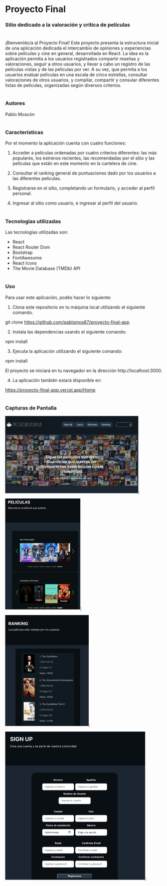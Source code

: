 # Proyecto Final
### Sitio dedicado a la valoración y crítica de películas
#

¡Bienvenido/a al Proyecto Final! Este proyecto presenta la estructura inicial de una aplicación dedicada el intercambio de opiniones y experiencias sobre películas y cine en general, desarrollada en React. La idea es la aplicación permita a los usuarios registrados compartir reseñas y valoraciones, seguir a otros usuarios, y llevar a cabo un registro de las películas vistas y de las películas por ver. A su vez, que permita a los usuarios evaluar películas en una escala de cinco estrellas, consultar valoraciones de otros usuarios, y compilar, compartir y consular diferentes listas de películas, organizadas según diversos criterios.

#
### Autores 

Pablo Moscón

#
### Características 

Por el momento la aplicación cuenta con cuatro funciones:
1. Acceder a películas ordenadas por cuatro criterios diferentes: las más populares, los estrenos recientes, las recomendadas por el sitio y las películas que están en este momento en la cartelera de cine. 

2. Consultar el ranking general de puntuaciones dado por los usuarios a las diferentes películas.

3. Registrarse en el sitio, completando un formulario, y acceder al perfil personal.

4. Ingresar al sitio como usuario, e ingresar al perfil del usuario. 

#
### Tecnologías utilizadas

Las tecnologías utilizadas son:
* React
* React Router Dom
* Bootstrap
* FontAwesome
* React Icons
* The Movie Database (TMDb) API
#
### Uso

Para usar este aplicación, podés hacer lo siguiente:

1. Clona este repositorio en tu máquina local utilizando el siguiente comando. 

git clone https://github.com/pablomos87/proyecto-final-app

2.	Instala las dependencias usando el siguiente comando:

npm install

3.	Ejecuta la aplicación utilizando el siguiente comando:

npm install

El proyecto se iniciará en tu navegador en la dirección http://localhost:3000.

4. La aplicación también estará disponible en: 

https://proyecto-final-app.vercel.app/Home

#
### Capturas de Pantalla

![Image text](https://github.com/pablomos87/proyecto-final-app/blob/main/Capures/capture-1.png);

![Image text](https://github.com/pablomos87/proyecto-final-app/blob/main/Capures/capture-2.png);

![Image text](https://github.com/pablomos87/proyecto-final-app/blob/main/Capures/capture-3.png);

![Image text](https://github.com/pablomos87/proyecto-final-app/blob/main/Capures/capture-4.png);
